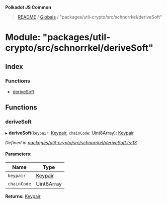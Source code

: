 **Polkadot JS Common**

> [README](../README.md) / [Globals](../globals.md) / "packages/util-crypto/src/schnorrkel/deriveSoft"

# Module: "packages/util-crypto/src/schnorrkel/deriveSoft"

## Index

### Functions

* [deriveSoft](_packages_util_crypto_src_schnorrkel_derivesoft_.md#derivesoft)

## Functions

### deriveSoft

▸ **deriveSoft**(`keypair`: [Keypair](../interfaces/_packages_util_crypto_src_types_.keypair.md), `chainCode`: Uint8Array): [Keypair](../interfaces/_packages_util_crypto_src_types_.keypair.md)

*Defined in [packages/util-crypto/src/schnorrkel/deriveSoft.ts:13](https://github.com/polkadot-js/common/blob/30198d1a/packages/util-crypto/src/schnorrkel/deriveSoft.ts#L13)*

#### Parameters:

Name | Type |
------ | ------ |
`keypair` | [Keypair](../interfaces/_packages_util_crypto_src_types_.keypair.md) |
`chainCode` | Uint8Array |

**Returns:** [Keypair](../interfaces/_packages_util_crypto_src_types_.keypair.md)
